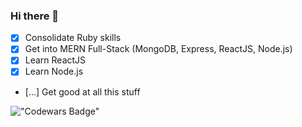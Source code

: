 ### Hi there 👋

- [x] Consolidate Ruby skills
- [x] Get into MERN Full-Stack (MongoDB, Express, ReactJS, Node.js)
- [x] Learn ReactJS
- [x] Learn Node.js
- [...] Get good at all this stuff


!["Codewars Badge"](https://www.codewars.com/users/Codehoff/badges/large)
